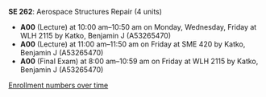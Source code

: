 **SE 262**: Aerospace Structures Repair (4 units)

- **A00** (Lecture) at 10:00 am–10:50 am on Monday, Wednesday, Friday at WLH 2115 by Katko, Benjamin J (A53265470)
- **A00** (Lecture) at 11:00 am–11:50 am on Friday at SME 420 by Katko, Benjamin J (A53265470)
- **A00** (Final Exam) at 8:00 am–10:59 am on Friday at WLH 2115 by Katko, Benjamin J (A53265470)

[Enrollment numbers over time](./SE262.tsv)
